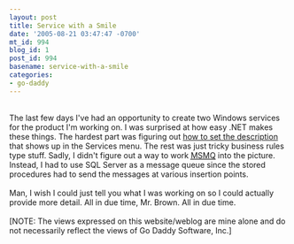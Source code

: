 ```yaml
---
layout: post
title: Service with a Smile
date: '2005-08-21 03:47:47 -0700'
mt_id: 994
blog_id: 1
post_id: 994
basename: service-with-a-smile
categories:
- go-daddy
---
```

<br />The last few days I've had an opportunity to create two Windows services for the product I'm working on. I was surprised at how easy .NET makes these things. The hardest part was figuring out <a href="http://www.codeproject.com/dotnet/dotNETSCMDescription.asp">how to set the description</a> that shows up in the Services menu. The rest was just tricky business rules type stuff. Sadly, I didn't figure out a way to work <a href="http://www.15seconds.com/issue/031202.htm"><acronym title="Microsoft Message Queue">MSMQ</acronym></a> into the picture. Instead, I had to use SQL Server as a message queue since the stored procedures had to send the messages at various insertion points.<br /><br />Man, I wish I could just tell you what I was working on so I could actually provide more detail. All in due time, Mr. Brown. All in due time.<br /><br />[NOTE: The views expressed on this website/weblog are mine alone and do not necessarily reflect the views of Go Daddy Software, Inc.]<br /><br /><br />
